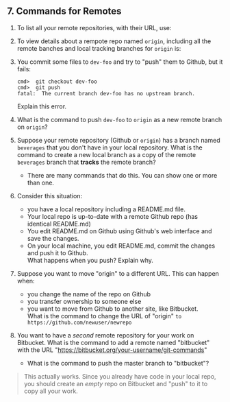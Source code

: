 ## 7. Commands for Remotes

1. To list all your remote repositories, with their URL, use:


2. To view details about a rempote repo named `origin`, including all the remote banches and local tracking branches for `origin` is:

3. You commit some files to `dev-foo` and try to "push" them to Github, but it fails:

   ```
   cmd>  git checkout dev-foo
   cmd>  git push
   fatal:  The current branch dev-foo has no upstream branch. 
   ```
   Explain this error.


4. What is the command to push `dev-foo` to `origin` as a new remote branch on `origin`?



5. Suppose your remote repository (Github or `origin`) has a branch named `beverages` that you don't have in your local repository.  What is the command to create a new local branch as a copy of the remote `beverages` branch that **tracks** the remote branch?
   - There are many commands that do this.  You can show one or more than one.


6. Consider this situation:
   - you have a local repository including a README.md file.
   - Your local repo is up-to-date with a remote Github repo (has identical README.md)
   - You edit README.md on Github using Github's web interface and save the changes.
   - On your local machine, you edit README.md, commit the changes and push it to Github.    
   What happens when you push? Explain why.



7. Suppose you want to move "origin" to a different URL. This can happen when:
   - you change the name of the repo on Github
   - you transfer ownership to someone else
   - you want to move from Github to another site, like Bitbucket.    
   What is the command to change the URL of "origin" `to https://github.com/newuser/newrepo`



8. You want to have a *second* remote repository for your work on Bitbucket.  What is the command to add a remote named "bitbucket" with the URL "https://bitbucket.org/your-username/git-commands"


   - What is the command to push the master branch to "bitbucket"?





> This actually works.
> Since you already have code in your local repo, you should create an *empty* repo on Bitbucket and "push" to it to copy all your work.

